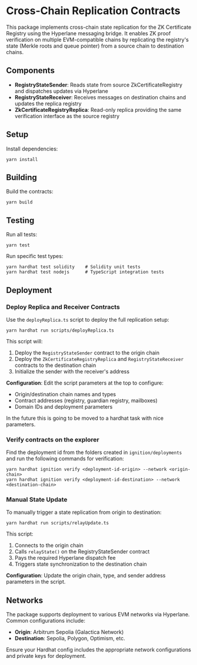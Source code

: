 # Cross-Chain Replication Contracts

This package implements cross-chain state replication for the ZK Certificate Registry using the Hyperlane messaging bridge. It enables ZK proof verification on multiple EVM-compatible chains by replicating the registry's state (Merkle roots and queue pointer) from a source chain to destination chains.

## Components

- **RegistryStateSender**: Reads state from source ZkCertificateRegistry and dispatches updates via Hyperlane
- **RegistryStateReceiver**: Receives messages on destination chains and updates the replica registry
- **ZkCertificateRegistryReplica**: Read-only replica providing the same verification interface as the source registry

## Setup

Install dependencies:

```shell
yarn install
```

## Building

Build the contracts:

```shell
yarn build
```

## Testing

Run all tests:

```shell
yarn test
```

Run specific test types:

```shell
yarn hardhat test solidity    # Solidity unit tests
yarn hardhat test nodejs      # TypeScript integration tests
```

## Deployment

### Deploy Replica and Receiver Contracts

Use the `deployReplica.ts` script to deploy the full replication setup:

```shell
yarn hardhat run scripts/deployReplica.ts
```

This script will:

1. Deploy the `RegistryStateSender` contract to the origin chain
2. Deploy the `ZkCertificateRegistryReplica` and `RegistryStateReceiver` contracts to the destination chain
3. Initialize the sender with the receiver's address

**Configuration**: Edit the script parameters at the top to configure:

- Origin/destination chain names and types
- Contract addresses (registry, guardian registry, mailboxes)
- Domain IDs and deployment parameters

In the future this is going to be moved to a hardhat task with nice parameters.

### Verify contracts on the explorer

Find the deployment id from the folders created in `ignition/deployments` and run the following commands for verification:

```shell
yarn hardhat ignition verify <deployment-id-origin> --network <origin-chain>
yarn hardhat ignition verify <deployment-id-destination> --network <destination-chain>
```

### Manual State Update

To manually trigger a state replication from origin to destination:

```shell
yarn hardhat run scripts/relayUpdate.ts
```

This script:

1. Connects to the origin chain
2. Calls `relayState()` on the RegistryStateSender contract
3. Pays the required Hyperlane dispatch fee
4. Triggers state synchronization to the destination chain

**Configuration**: Update the origin chain, type, and sender address parameters in the script.

## Networks

The package supports deployment to various EVM networks via Hyperlane. Common configurations include:

- **Origin**: Arbitrum Sepolia (Galactica Network)
- **Destination**: Sepolia, Polygon, Optimism, etc.

Ensure your Hardhat config includes the appropriate network configurations and private keys for deployment.

